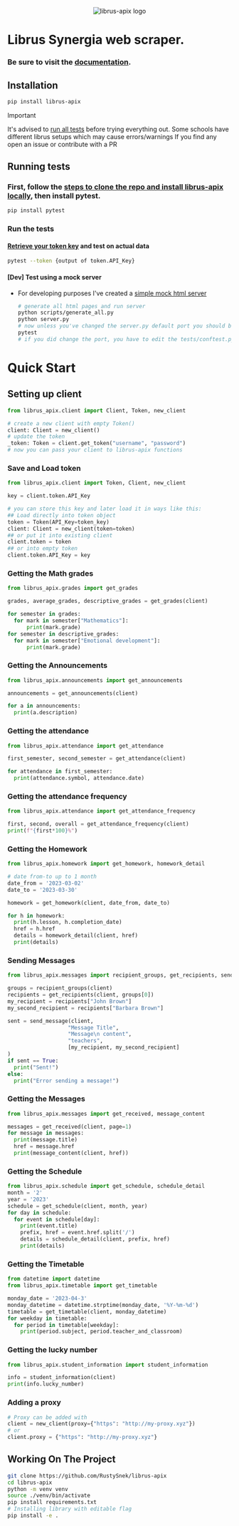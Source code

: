 <p align="center">
  <img src="https://github.com/RustySnek/librus-apix/blob/main/logo.png" alt="librus-apix logo"/>
</p>

# Librus Synergia web scraper.
### Be sure to visit the [documentation](https://rustysnek.github.io/librus-apix/).


## Installation

```sh
pip install librus-apix
```

> [!IMPORTANT]  
> It's advised to [run all tests](#running-tests) before trying everything out.  Some schools have different librus setups which may cause errors/warnings  If you find any open an issue or contribute with a PR


## Running tests
### First, follow the [steps to clone the repo and install librus-apix locally](#working-on-the-project), then install pytest.
```bash
pip install pytest
```
### Run the tests
  #### [Retrieve your token key](#save-and-load-token) and test on actual data  
  
  ```bash
  pytest --token {output of token.API_Key}
  ```
  
  #### [Dev] Test using a mock server
  - For developing purposes I've created a [simple mock html server](https://github.com/RustySnek/librus-apix-mock)

    ```bash
    # generate all html pages and run server
    python scripts/generate_all.py
    python server.py
    # now unless you've changed the server.py default port you should be good to go and run
    pytest
    # if you did change the port, you have to edit the tests/conftest.py file accordingly
    ```

# Quick Start

## Setting up client
```py
from librus_apix.client import Client, Token, new_client

# create a new client with empty Token()
client: Client = new_client()
# update the token
_token: Token = client.get_token("username", "password")
# now you can pass your client to librus-apix functions
```
### Save and Load token
```py
from librus_apix.client import Token, Client, new_client

key = client.token.API_Key

# you can store this key and later load it in ways like this:
## Load directly into token object
token = Token(API_Key=token_key)
client: Client = new_client(token=token)
## or put it into existing client
client.token = token
## or into empty token
client.token.API_Key = key

```
### Getting the Math grades

```py
from librus_apix.grades import get_grades

grades, average_grades, descriptive_grades = get_grades(client)

for semester in grades:
  for mark in semester["Mathematics"]:
      print(mark.grade)
for semester in descriptive_grades:
  for mark in semester["Emotional development"]:
      print(mark.grade)
```

### Getting the Announcements
```py
from librus_apix.announcements import get_announcements

announcements = get_announcements(client)

for a in announcements:
  print(a.description)

```

### Getting the attendance
```py
from librus_apix.attendance import get_attendance

first_semester, second_semester = get_attendance(client)

for attendance in first_semester:
  print(attendance.symbol, attendance.date)

```

### Getting the attendance frequency
```py
from librus_apix.attendance import get_attendance_frequency

first, second, overall = get_attendance_frequency(client)
print(f"{first*100}%")

```

### Getting the Homework
```py
from librus_apix.homework import get_homework, homework_detail

# date from-to up to 1 month 
date_from = '2023-03-02'
date_to = '2023-03-30'

homework = get_homework(client, date_from, date_to)

for h in homework:
  print(h.lesson, h.completion_date)
  href = h.href
  details = homework_detail(client, href)
  print(details)

```

### Sending Messages
```py
from librus_apix.messages import recipient_groups, get_recipients, send_message

groups = recipient_groups(client)
recipients = get_recipients(client, groups[0])
my_recipient = recipients["John Brown"]
my_second_recipient = recipients["Barbara Brown"]

sent = send_message(client,
                   "Message Title",
                   "Message\n content",
                   "teachers",
                   [my_recipient, my_second_recipient]
)
if sent == True:
  print("Sent!")
else:
  print("Error sending a message!")
```

### Getting the Messages
```py
from librus_apix.messages import get_received, message_content

messages = get_received(client, page=1)
for message in messages:
  print(message.title)
  href = message.href
  print(message_content(client, href))

```

### Getting the Schedule

```py
from librus_apix.schedule import get_schedule, schedule_detail
month = '2'
year = '2023'
schedule = get_schedule(client, month, year)
for day in schedule:
  for event in schedule[day]:
    print(event.title)
    prefix, href = event.href.split('/')
    details = schedule_detail(client, prefix, href)
    print(details)

```

### Getting the Timetable

```py
from datetime import datetime
from librus_apix.timetable import get_timetable

monday_date = '2023-04-3'
monday_datetime = datetime.strptime(monday_date, '%Y-%m-%d')
timetable = get_timetable(client, monday_datetime)
for weekday in timetable:
  for period in timetable[weekday]:
    print(period.subject, period.teacher_and_classroom)

```


### Getting the lucky number
```py
from librus_apix.student_information import student_information

info = student_information(client)
print(info.lucky_number)
```

### Adding a proxy
```py
# Proxy can be added with
client = new_client(proxy={"https": "http://my-proxy.xyz"})
# or
client.proxy = {"https": "http://my-proxy.xyz"}
```

## Working On The Project

```sh
git clone https://github.com/RustySnek/librus-apix
cd librus-apix
python -m venv venv
source ./venv/bin/activate
pip install requirements.txt
# Installing library with editable flag
pip install -e .
```

